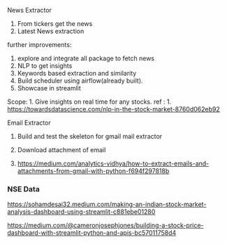 
News Extractor
1. From tickers get the news
2. Latest News extraction


further improvements:
 1. explore and integrate all package to  fetch news
 2. NLP to get insights
 3. Keywords based extraction and similarity
 4. Build scheduler using airflow(already built).
 5. Showcase in streamlit

Scope:
    1. Give insights on real time for any stocks.
ref :
    1. https://towardsdatascience.com/nlp-in-the-stock-market-8760d062eb92

Email Extractor
1. Build and test the skeleton for gmail mail extractor
2. Download attachment of email


1.  https://medium.com/analytics-vidhya/how-to-extract-emails-and-attachments-from-gmail-with-python-f694f297818b

### NSE Data

https://sohamdesai32.medium.com/making-an-indian-stock-market-analysis-dashboard-using-streamlit-c881ebe01280

https://medium.com/@cameronjosephjones/building-a-stock-price-dashboard-with-streamlit-python-and-apis-bc57011758d4